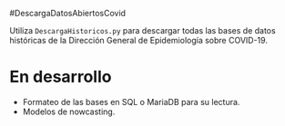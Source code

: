 #DescargaDatosAbiertosCovid

Utiliza `DescargaHistoricos.py` para descargar todas las bases de datos históricas de la Dirección General de Epidemiología sobre COVID-19.

# En desarrollo

+ Formateo de las bases en SQL o MariaDB para su lectura.
+ Modelos de nowcasting. 